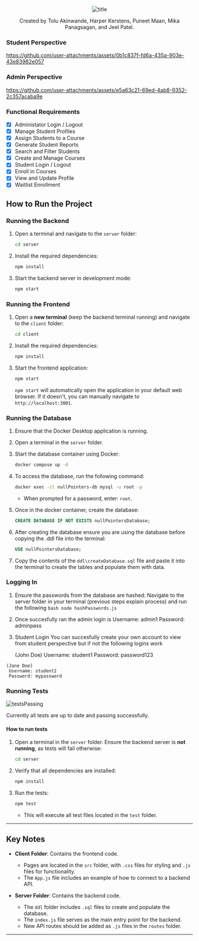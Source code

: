 <div align="center">
  <img src="https://github.com/user-attachments/assets/77607944-b3bb-4813-8c70-43efa5d501f2" alt="title">
   <p>Created by Tolu Akinwande, Harper Kerstens, Puneet Maan, Mika Panagsagan, and Jeel Patel.</p>
</div>

### Student Perspective
https://github.com/user-attachments/assets/0b1c837f-fd6a-435a-903e-43e83982e057



### Admin Perspective
https://github.com/user-attachments/assets/e5a63c21-69ed-4ab8-9352-2c357acaba9e



### Functional Requirements
 - [x] Administator Login / Logout
 - [x] Manage Student Profiles
 - [x] Assign Students to a Course
 - [x] Generate Student Reports
 - [x] Search and Filter Students
 - [x] Create and Manage Courses
 - [x] Student Login / Logout
 - [x] Enroll in Courses
 - [x] View and Update Profile
 - [x] Waitlist Enrollment

## How to Run the Project
### Running the Backend

1. Open a terminal and navigate to the `server` folder:

   ```bash
   cd server
   ```

2. Install the required dependencies:

   ```bash
   npm install
   ```

3. Start the backend server in development mode:

   ```bash
   npm start
   ```

### Running the Frontend

1. Open a **new terminal** (keep the backend terminal running) and navigate to the `client` folder:

   ```bash
   cd client
   ```

2. Install the required dependencies:

   ```bash
   npm install
   ```

3. Start the frontend application:

   ```bash
   npm start
   ```

   `npm start` will automatically open the application in your default web browser. If it doesn't, you can manually navigate to `http://localhost:3001`. 

### Running the Database

1. Ensure that the Docker Desktop application is running.
2. Open a terminal in the `server` folder.
3. Start the database container using Docker:

   ```bash
   docker compose up -d
   ```

4. To access the database, run the following command:

   ```bash
   docker exec -it nullPointers-db mysql -u root -p
   ```

   - When prompted for a password, enter: `root`.

5. Once in the docker container, create the database:

   ```sql
   CREATE DATABASE IF NOT EXISTS nullPointersDatabase;
   ```

6. After creating the database ensure you are using the database before copying the .ddl file into the terminal:
   
      ```sql
      USE nullPointersDatabase;
      ```
7. Copy the contents of the `ddl\createDatabase.sql` file and paste it into the terminal to create the tables and populate them with data.

### Logging In

  1. Ensure the passwords from the database are hashed:
    Navigate to the server folder in your terminal (previous steps explain process) and run the following
    ```bash
    node hashPasswords.js
    ```
  2. Once succesfully ran the admin login is
       Username: admin1
       Password: adminpass

  3. Student Login
     You can succesfully create your own account to view from student perspective but if not the following logins work
     
     (John Doe)
     Username: student1
     Password: password123

    (Jane Doe)
     Username: student2
     Password: mypassword
     

### Running Tests

![testsPassing](https://github.com/user-attachments/assets/98b25e93-1c71-4e92-8d36-71393e0bb3b1)


Currently all tests are up to date and passing successfully.

#### How to run tests
1. Open a terminal in the `server` folder. Ensure the backend server is **not running**, as tests will fail otherwise:

   ```bash
   cd server
   ```

2. Verify that all dependencies are installed:

   ```bash
   npm install
   ```

3. Run the tests:

   ```bash
   npm test
   ```

   - This will execute all test files located in the `test` folder.

---

## Key Notes

- **Client Folder**: Contains the frontend code.
  - Pages are located in the `src` folder, with `.css` files for styling and `.js` files for functionality.
  - The `App.js` file includes an example of how to connect to a backend API.

- **Server Folder**: Contains the backend code.
  - The `ddl` folder includes `.sql` files to create and populate the database.
  - The `index.js` file serves as the main entry point for the backend.
  - New API routes should be added as `.js` files in the `routes` folder.

---

